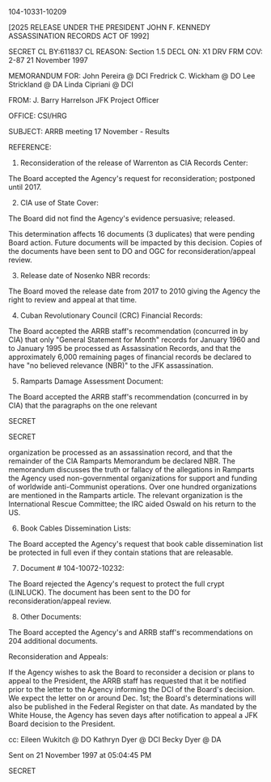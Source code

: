 104-10331-10209

[2025 RELEASE UNDER THE PRESIDENT JOHN F. KENNEDY ASSASSINATION RECORDS ACT OF 1992]

SECRET
CL BY:611837
CL REASON: Section 1.5
DECL ON: X1
DRV FRM COV: 2-87
21 November 1997

MEMORANDUM FOR:
John Pereira @ DCI
Fredrick C. Wickham @ DO
Lee Strickland @ DA
Linda Cipriani @ DCI

FROM: J. Barry Harrelson
JFK Project Officer

OFFICE: CSI/HRG

SUBJECT: ARRB meeting 17 November - Results

REFERENCE:

1. Reconsideration of the release of Warrenton as CIA Records Center:

The Board accepted the Agency's request for reconsideration; postponed until 2017.

2. CIA use of State Cover:

The Board did not find the Agency's evidence persuasive; released.

This determination affects 16 documents (3 duplicates) that were pending Board action. Future documents will be impacted by this decision. Copies of the documents have been sent to DO and OGC for reconsideration/appeal review.

3. Release date of Nosenko NBR records:

The Board moved the release date from 2017 to 2010 giving the Agency the right to review and appeal at that time.

4. Cuban Revolutionary Council (CRC) Financial Records:

The Board accepted the ARRB staff's recommendation (concurred in by CIA) that only "General Statement for Month" records for January 1960 and to January 1995 be processed as Assassination Records, and that the approximately 6,000 remaining pages of financial records be declared to have "no believed relevance (NBR)" to the JFK assassination.

5. Ramparts Damage Assessment Document:

The Board accepted the ARRB staff's recommendation (concurred in by CIA) that the paragraphs on the one relevant

SECRET

SECRET

organization be processed as an assassination record, and that the remainder of the CIA Ramparts Memorandum be declared NBR. The memorandum discusses the truth or fallacy of the allegations in Ramparts the Agency used non-governmental organizations for support and funding of worldwide anti-Communist operations. Over one hundred organizations are mentioned in the Ramparts article. The relevant organization is the International Rescue Committee; the IRC aided Oswald on his return to the US.

6. Book Cables Dissemination Lists:

The Board accepted the Agency's request that book cable dissemination list be protected in full even if they contain stations that are releasable.

7. Document # 104-10072-10232:

The Board rejected the Agency's request to protect the full crypt (LINLUCK). The document has been sent to the DO for reconsideration/appeal review.

8. Other Documents:

The Board accepted the Agency's and ARRB staff's recommendations on 204 additional documents.

Reconsideration and Appeals:

If the Agency wishes to ask the Board to reconsider a decision or plans to appeal to the President, the ARRB staff has requested that it be notified prior to the letter to the Agency informing the DCI of the Board's decision. We expect the letter on or around Dec. 1st; the Board's determinations will also be published in the Federal Register on that date. As mandated by the White House, the Agency has seven days after notification to appeal a JFK Board decision to the President.

cc:
Eileen Wukitch @ DO
Kathryn Dyer @ DCI
Becky Dyer @ DA

Sent on 21 November 1997 at 05:04:45 PM

SECRET
